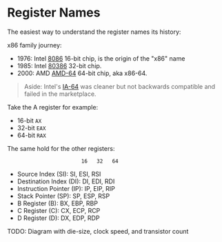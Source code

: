 # Register Names

The easiest way to understand the register names its history:

x86 family journey:
- 1976: Intel [8086](https://en.wikipedia.org/wiki/Intel_8086) 16-bit chip, is the origin of the "x86" name
- 1985: Intel [80386](https://en.wikipedia.org/wiki/Intel_80386) 32-bit chip.
- 2000: AMD [AMD-64](https://en.wikipedia.org/wiki/X86-64) 64-bit chip, aka x86-64.
  
> Aside: Intel's [IA-64](https://en.wikipedia.org/wiki/IA-64) was cleaner but not backwards compatible and failed in the marketplace.


Take the A register for example:
- 16-bit `AX`
- 32-bit `EAX`      
- 64-bit `RAX`

The same hold for the other registers:

                            16   32   64
- Source Index        (SI): SI, ESI, RSI
- Destination Index   (DI): DI, EDI, RDI
- Instruction Pointer (IP): IP, EIP, RIP
- Stack Pointer       (SP): SP, ESP, RSP
- B Register          (B):  BX, EBP, RBP
- C Register          (C):  CX, ECP, RCP
- D Register          (D):  DX, EDP, RDP



























TODO: Diagram with die-size, clock speed, and transistor count
   